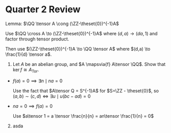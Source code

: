 # Quarter 2 Review

Lemma: $\QQ \tensor A \cong (\ZZ-\theset{0})^{-1}A$

Use $\QQ \cross A \to (\ZZ-\theset{0})^{-1}A$ where $(d, a) \to (da, 1)$ and factor through tensor product.

Then use $(\ZZ-\theset{0})^{-1}A \to \QQ \tensor A$ where $(d,a) \to \frac{1}{d} \tensor a$.

1. Let $A$ be an abelian group, and $A \mapsvia{f} A\tensor \QQ$. Show that $\ker f \cong A_\text{Tor}$.
  - $f(a) = 0 \implies \exists n \mid na = 0$

    Use the fact that $A\tensor Q = S^{-1}A$ for $S=\ZZ - \theset{0}$, so $(a,b) \sim (c, d) \iff \exists u \mid u(bc-ad) = 0$


  - $na = 0 \implies f(a) = 0$

    Use $a\tensor 1 = a \tensor \frac{n}{n} = an\tensor \frac{1}{n} = 0$

2. asda
